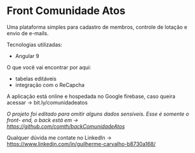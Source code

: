 # Front Comunidade Atos

Uma plataforma simples para cadastro de membros, controle de lotação e envio de e-mails. 

Tecnologias utilizadas:
 - Angular 9
 
 O que você vai encontrar por aqui:
 - tabelas editáveis
 - integração com o ReCapcha

 A aplicação está online e hospedada no Google firebase, caso queira acessar -> bit.ly/comunidadeatos 
  
  *O projeto foi editado para omitir alguns dados sensíveis. Esse é somente o front- end, o back está em -> https://github.com/comth/backComunidadeAtos*
  
  Qualquer dúvida me contate no LinkedIn -> https://www.linkedin.com/in/guilherme-carvalho-b8730a168/
